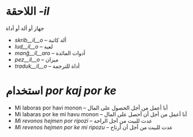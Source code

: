 # اللاحقة *-il*

جهاز أو ألة أو أداة 
- *skrib__il__o* – ألة كاتبة 
- *lud__il__o* – لعبة 
- *manĝ__il__aro* – أدوات المائدة 
- *pez__il__o* – ميزان
- *traduk__il__o* – أداة للترجمة
  
 #  استخدام *por kaj por ke*
 - Mi laboras por havi monon – أنا أعمل من أجل الحصول على المال 
 - Mi labaras por ke mi havu monon – أنا أعمل من أجل أن أحصل على المال 
 - *Mi revonos hejmen por ripozi* – عدت للبيت من أجل الراحة
 - *Mi revenos hejmen por ke mi ripozu* –  عدت للبيت من أجل أن أرتاح
 
